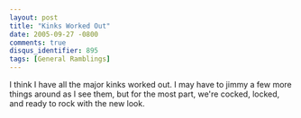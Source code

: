 ```yaml
---
layout: post
title: "Kinks Worked Out"
date: 2005-09-27 -0800
comments: true
disqus_identifier: 895
tags: [General Ramblings]
---
```

I think I have all the major kinks worked out. I may have to jimmy a few
more things around as I see them, but for the most part, we're cocked,
locked, and ready to rock with the new look.

